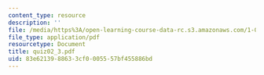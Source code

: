 ```yaml
---
content_type: resource
description: ''
file: /media/https%3A/open-learning-course-data-rc.s3.amazonaws.com/1-017-computing-and-data-analysis-for-environmental-applications-fall-2003/83e6213988633cf0005557bf455886bd_quiz02_3.pdf
file_type: application/pdf
resourcetype: Document
title: quiz02_3.pdf
uid: 83e62139-8863-3cf0-0055-57bf455886bd
---
```


